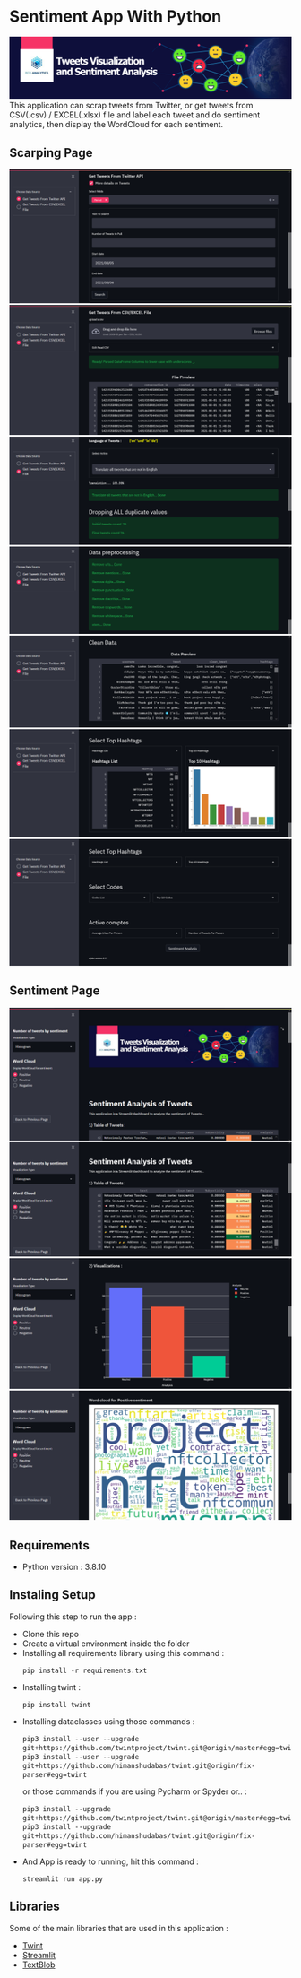 # Sentiment App With Python
![scraping](data/images/background.png)
This application can scrap tweets from Twitter, or get tweets from CSV(.csv) / EXCEL(.xlsx) file and label each tweet and do sentiment analytics, then display the WordCloud for each sentiment.

## Scarping Page
![scraping](data/images/scraping1.PNG)
![scraping](data/images/scraping2.PNG)
![scraping](data/images/scraping3.PNG)
![scraping](data/images/scraping4.PNG)
![scraping](data/images/scraping5.PNG)
![scraping](data/images/scraping7.PNG)
![scraping](data/images/scraping6.PNG)

## Sentiment Page
![sentiment](data/images/sentiment1.PNG)
![sentiment](data/images/sentiment2.PNG)
![sentiment](data/images/sentiment3.PNG)
![sentiment](data/images/sentiment4.PNG)

## Requirements
- Python version : 3.8.10

## Instaling Setup
Following this step to run the app :

- Clone this repo
- Create a virtual environment inside the folder
- Installing all requirements library using this command :
  ```
  pip install -r requirements.txt
  ```
- Installing twint : 
  ```
  pip install twint
  ```
- Installing dataclasses using those commands :
  ```
  pip3 install --user --upgrade git+https://github.com/twintproject/twint.git@origin/master#egg=twint
  pip3 install --user --upgrade git+https://github.com/himanshudabas/twint.git@origin/fix-parser#egg=twint
  ```
  or those commands if you are using Pycharm or Spyder or.. :
  ```
  pip3 install --upgrade git+https://github.com/twintproject/twint.git@origin/master#egg=twint
  pip3 install --upgrade git+https://github.com/himanshudabas/twint.git@origin/fix-parser#egg=twint
  ```
- And App is ready to running, hit this command :
  ```
  streamlit run app.py
  ```

## Libraries
Some of the main libraries that are used in this application :

- [Twint](https://github.com/twintproject/twint)
- [Streamlit](https://streamlit.io/)
- [TextBlob](https://textblob.readthedocs.io/en/dev/)
